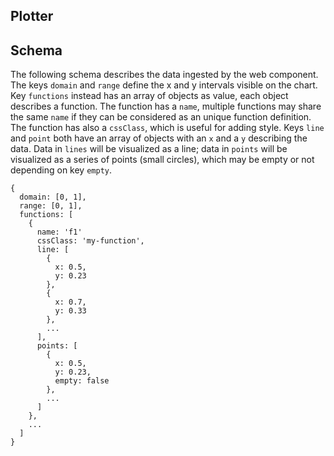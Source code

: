 Plotter
-------

## Schema

The following schema describes the data ingested by the web component. The keys `domain` and `range` define the x and y intervals visible on the chart. Key `functions` instead has an array of objects as value, each object describes a function. The function has a `name`, multiple functions may share the same `name` if they can be considered as an unique function definition. The function has also a `cssClass`, which is useful for adding style. Keys `line` and `point` both have an array of objects with an `x` and a `y` describing the data. Data in `lines` will be visualized as a line; data in `points` will be visualized as a series of points (small circles), which may be empty or not depending on key `empty`.

```
{
  domain: [0, 1],
  range: [0, 1],
  functions: [
    {
      name: 'f1'
      cssClass: 'my-function',
      line: [
        {
          x: 0.5,
          y: 0.23
        },
        {
          x: 0.7,
          y: 0.33
        },
        ...
      ],
      points: [
        {
          x: 0.5,
          y: 0.23,
          empty: false
        },
        ...
      ]
    },
    ...
  ]
}
```